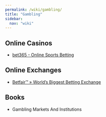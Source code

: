 ```yaml
---
permalink: /wiki/gambling/
title: "Gambling"
sidebar:
  nav: "wiki"
---
```


## Online Casinos

* [bet365 - Online Sports Betting](https://www.bet365.com/)

## Online Exchanges

* [Betfair™ » World’s Biggest Betting Exchange](https://www.betfair.com/)

## Books

* Gambling Markets And Institutions
